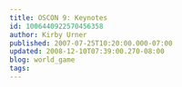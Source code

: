 ```yaml
---
title: OSCON 9: Keynotes
id: 1006440922570456358
author: Kirby Urner
published: 2007-07-25T10:20:00.000-07:00
updated: 2008-12-10T07:39:00.270-08:00
blog: world_game
tags: 
---
```


